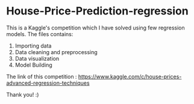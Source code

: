 # House-Price-Prediction-regression

This is a Kaggle's competition which I have solved using few regression models. 
The files contains:
1. Importing data 
2. Data cleaning and preprocessing
3. Data visualization
4. Model Building

The link of this competition : https://www.kaggle.com/c/house-prices-advanced-regression-techniques

Thank you! :)
